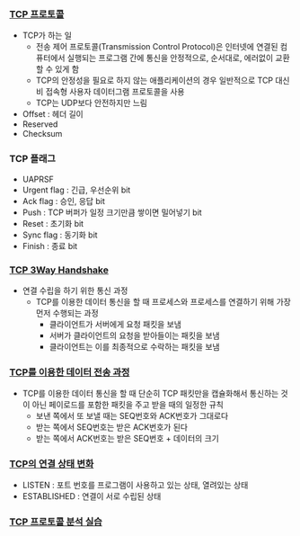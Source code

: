 ### [TCP 프로토콜](https://youtu.be/cOK_f9_k_O0?list=PL0d8NnikouEWcF1jJueLdjRIC4HsUlULi)

- TCP가 하는 일 
  - 전송 제어 프로토콜(Transmission Control Protocol)은 인터넷에 연결된 컴퓨터에서 실행되는 프로그램 간에 통신을 안정적으로, 순서대로, 에러없이 교환할 수 있게 함
  - TCP의 안정성을 필요로 하지 않는 애플리케이션의 경우 일반적으로 TCP 대신 비 접속형 사용자 데이터그램 프로토콜을 사용
  - TCP는 UDP보다 안전하지만 느림
- Offset : 헤더 길이
- Reserved  
- Checksum

### TCP 플래그

- UAPRSF
- Urgent flag : 긴급, 우선순위 bit
- Ack flag : 승인, 응답 bit
- Push : TCP 버퍼가 일정 크기만큼 쌓이면 밀어넣기 bit
- Reset : 초기화 bit
- Sync flag : 동기화 bit
- Finish : 종료 bit

### [TCP 3Way Handshake](https://youtu.be/Ah4-MWISel8?list=PL0d8NnikouEWcF1jJueLdjRIC4HsUlULi)

- 연결 수립을 하기 위한 통신 과정
  - TCP를 이용한 데이터 통신을 할 때 프로세스와 프로세스를 연결하기 위해 가장 먼저 수행되는 과정
    - 클라이언트가 서버에게 요청 패킷을 보냄
    - 서버가 클라이언트의 요청을 받아들이는 패킷을 보냄
    - 클라이언트는 이를 최종적으로 수락하는 패킷을 보냄

### [TCP를 이용한 데이터 전송 과정](https://youtu.be/0vBR666GZ5o?list=PL0d8NnikouEWcF1jJueLdjRIC4HsUlULi)

- TCP를 이용한 데이터 통신을 할 때 단순히 TCP 패킷만을 캡슐화해서 통신하는 것이 아닌 페이로드를 포함한 패킷을 주고 받을 때의 일정한 규칙
  - 보낸 쪽에서 또 보낼 때는 SEQ번호와 ACK번호가 그대로다
  - 받는 쪽에서 SEQ번호는 받은 ACK번호가 된다
  - 받는 쪽에서 ACK번호는 받은 SEQ번호 + 데이터의 크기

### [TCP의 연결 상태 변화](https://youtu.be/yY0uQf0BTH8?list=PL0d8NnikouEWcF1jJueLdjRIC4HsUlULi)

- LISTEN : 포트 번호를 프로그램이 사용하고 있는 상태, 열려있는 상태
- ESTABLISHED :  연결이 서로 수립된 상태

### [TCP 프로토콜 분석 실습](https://youtu.be/WseqBDo-j3Y?list=PL0d8NnikouEWcF1jJueLdjRIC4HsUlULi)
